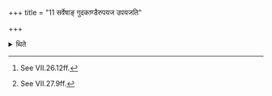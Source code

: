 +++
title = "11 सर्वेषाङ् गुदकाण्डैरुपयज उपयजति"

+++

<details><summary>थिते</summary>

11. (The Pratiprasthāts) offers the by-offerings[^1] with the pieces of rectums of all (the animals). They perform the Patnīsaṁyāja oblations[^2] with the tails (of all the animals).   

[^1]: See VII.26.12ff.  

[^2]: See VII.27.9ff.  
</details>
